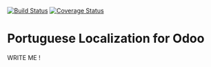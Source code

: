 [![Build Status](https://travis-ci.org/OCA/l10n-portugal.svg?branch=10.0)](https://travis-ci.org/OCA/l10n-portugal)
[![Coverage Status](https://coveralls.io/repos/OCA/l10n-portugal/badge.png?branch=10.0)](https://coveralls.io/r/OCA/l10n-portugal?branch=10.0)

# Portuguese Localization for Odoo

WRITE ME !

[//]: # (addons)
[//]: # (end addons)
